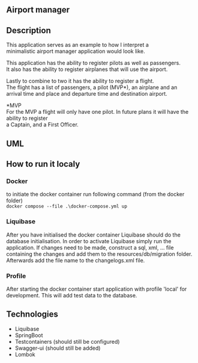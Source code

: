 ## Airport manager
## Description
This application serves as an example to how I interpret a   
minimalistic airport manager application would look like. 

This application has the ability to register pilots as well as passengers.    
It also has the ability to register airplanes that will use the airport. 

Lastly to combine to two it has the ability to register a flight.   
The flight has a list of passengers, a pilot (MVP*), an airplane and an   
arrival time and place and departure time and destination airport. 

*MVP    
For the MVP a flight will only have one pilot. In future plans it will have the ability to register    
a Captain, and a First Officer. 

## UML



## How to run it localy
### Docker
to initiate the docker container run following command (from the docker folder)    
``docker compose --file .\docker-compose.yml up`` 

### Liquibase

After you have initialised the docker container Liquibase should do the database initialisation. 
In order to activate Liquibase simply run the application. 
If changes need to be made, construct a sql, xml, ... file containing the changes and 
add them to the resources/db/migration folder. Afterwards add the file name to the changelogs.xml file. 

### Profile

After starting the docker container
start application with profile 'local' for development.
This will add test data to the database.  

## Technologies

- Liquibase
- SpringBoot
- Testcontainers (should still be configured)
- Swagger-ui (should still be added)
- Lombok
